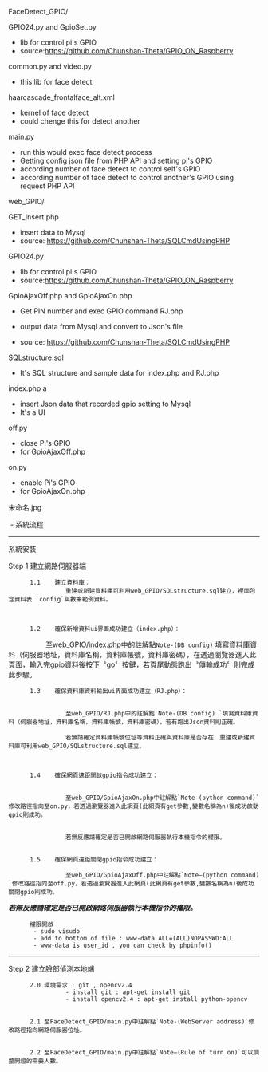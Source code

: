 FaceDetect_GPIO/

GPIO24.py and GpioSet.py	

  - lib for control pi's GPIO
  - source:https://github.com/Chunshan-Theta/GPIO_ON_Raspberry
  
common.py and video.py

  - this lib for face detect
  
haarcascade_frontalface_alt.xml

  - kernel of face detect
  - could chenge this for detect another
  
main.py

  - run this would exec face detect process
  - Getting config json file from PHP API and setting pi's GPIO
  - according number of face detect to control self's GPIO
  - according number of face detect to control another's GPIO using request PHP API


web_GPIO/

GET_Insert.php	

  - insert data to Mysql
  - source: https://github.com/Chunshan-Theta/SQLCmdUsingPHP
  
GPIO24.py	

  - lib for control pi's GPIO
  - source:https://github.com/Chunshan-Theta/GPIO_ON_Raspberry 
  
GpioAjaxOff.php	and GpioAjaxOn.php	

  - Get PIN number and exec GPIO command 
RJ.php	

  - output data from Mysql and convert to Json's file 
  - source: https://github.com/Chunshan-Theta/SQLCmdUsingPHP
  
SQLstructure.sql	

  - It's SQL structure and sample data for index.php and RJ.php
  
index.php	a

  - insert Json data that recorded gpio setting to Mysql
  - It's a UI
  
off.py	

  - close Pi's GPIO 
  - for GpioAjaxOff.php
  
on.py

  - enable Pi's GPIO 
  - for GpioAjaxOn.php
  
未命名.jpg

  - 系統流程


----------------------------------------------------------------------------------------------------------------------------------------

系統安裝

Step 1 建立網路伺服器端

          1.1    建立資料庫：
                    重建或新建資料庫可利用web_GPIO/SQLstructure.sql建立，裡面包含資料表 `config`與數筆範例資料。
    


          1.2    確保新增資料ui界面成功建立（index.php）：

                    至web_GPIO/index.php中的註解點`Note-(DB config)` 填寫資料庫資料（伺服器地址，資料庫名稱，資料庫帳號，資料庫密碼），在透過瀏覽器進入此頁面，輸入完gpio資料後按下〝go〞按鍵，若頁尾動態跑出〝傳輸成功〞則完成此步驟。



          1.3    確保資料庫資料輸出ui界面成功建立（RJ.php）：


                    至web_GPIO/RJ.php中的註解點`Note-(DB config) `填寫資料庫資料（伺服器地址，資料庫名稱，資料庫帳號，資料庫密碼），若有跑出Json資料則正確。

                    若無請確定資料庫帳號位址等資料正確與資料庫是否存在，重建或新建資料庫可利用web_GPIO/SQLstructure.sql建立。
    


          1.4    確保網頁遠距開啟gpio指令成功建立：


                    至web_GPIO/GpioAjaxOn.php中註解點`Note—(python command)` 修改路徑指向至on.py，若透過瀏覽器進入此網頁(此網頁有get參數,變數名稱為n)後成功啟動gpio則成功。


                    若無反應請確定是否已開啟網路伺服器執行本機指令的權限。
    

          1.5    確保網頁遠距關閉gpio指令成功建立：

                    至web_GPIO/GpioAjaxOff.php中註解點`Note—(python command) `修改路徑指向至off.py，若透過瀏覽器進入此網頁(此網頁有get參數,變數名稱為n)後成功關閉gpio則成功。

***若無反應請確定是否已開啟網路伺服器執行本機指令的權限。***

          權限開啟
           - sudo visudo
           - add to bottom of file : www-data ALL=(ALL)NOPASSWD:ALL
           - www-data is user_id , you can check by phpinfo()
 

-------
Step 2  建立臉部偵測本地端

          2.0 環境需求 : git , opencv2.4
                    - install git : apt-get install git
                    - install opencv2.4 : apt-get install python-opencv
 

          2.1 至FaceDetect_GPIO/main.py中註解點`Note-(WebServer address)`修改路徑指向網路伺服器位址。


          2.2 至FaceDetect_GPIO/main.py中註解點`Note—(Rule of turn on)`可以調整開燈的需要人數。


